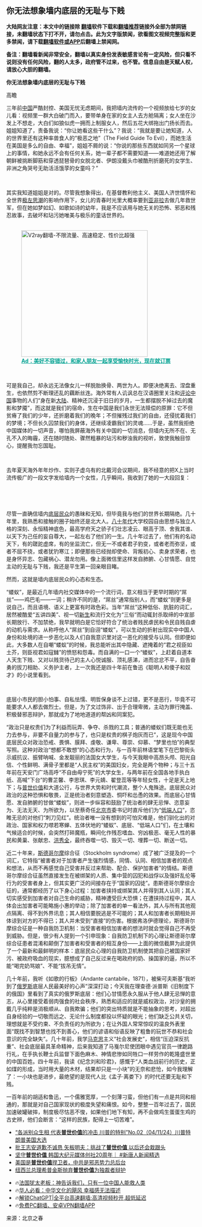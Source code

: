  <!-- 面包屑导航 --> <h2>你无法想象墙内底层的无耻与下贱</h2> <p class="notice"><b>大陆网友注意：本文中的链接除 <a href="https://github.com/bannedbook/fanqiang" >翻墙</a>软件下载和<a href="https://github.com/killgcd/justmysocks/blob/master/README.md">翻墙推荐</a>链接外全部为禁网链接，未翻墙状态下打不开，请勿点击。此为文字版禁闻，欲看图文视频完整版和更多禁闻，请下载<a href="https://github.com/bannedbook/fanqiang">翻墙软件或APP</a>后翻墙上禁闻网。</p><p>备注：翻墙看新闻非常安全，翻墙以真实身份发表敏感言论有一定风险，但只看不说则没有任何风险，翻的人太多，政府管不过来，也不管。信息自由是天赋人权，请放心大胆的翻墙。</b></p>  <div class="entry"> <p><strong>你无法想象墙内底层的无耻与下贱</strong></p> <p>高瞻</p> <p  >三年前<span class='wp_keywordlink_affiliate'><a href="https://www.bannedbook.org/" title="中国" target="_blank">中国</a></span>严酷封控、美国无忧无虑期间，我把墙内流传的一个视频放给七岁的女儿看：视频里一群大白破门而入，要带单身在家的女主人去方舱隔离；女人坐在沙发上不想走，大白们如狼似虎一拥而上制服女人，然后五花大绑拖出门扬长而去。姐姐知道了，责备我说：&ldquo;你让她看这些干什么&rdquo;？我说：&ldquo;我就是要让她知道，人的世界里还有这种率兽食人的&ldquo;极恶之地&rdquo;（The Field Guide To Evil），而她生活在美国是多么的自由、幸福&rdquo;，姐姐不屑的说：&ldquo;你说的那些东西就如同另一个星球上的事情，和她永远不会有任何关系，她一辈子都不需要知道&mdash;&mdash;难道她还用了解朝鲜被挑断脚筋和穿透琵琶骨的女脱北者、伊朗没戴头巾被酷刑折磨死的女学生、非洲之角哭号无助活活饿莩的女童吗？&rdquo;</p> <p  >&nbsp;</p> <p  >其实我知道姐姐是对的。尽管我想象得出，在基督教利他主义、美国人济世情怀和全世界<span class='wp_keywordlink'><a href="https://www.bannedbook.org/forum2/topic946.html" title="极左思潮与中国" target="_blank">极左思潮</a></span>的影响作用下，女儿的青春时光里大概率要到<a href="https://www.bannedbook.org/bnews/tag/%e4%ba%9a%e9%9d%9e%e6%8b%89/" class="st_tag internal_tag" rel="tag" title="标签 亚非拉 下的日志">亚非拉</a>去做几年救世军，但在她如梦如幻、如歌如诗的幼年，我是不应该用与她无关的恐怖、邪恶和残忍故事，去破坏和玷污她唯美与极乐的童话世界的。</p><figure id="shenyun-figure"> <br/><a href="https://github.com/bannedbook/fanqiang/wiki/V2ray%E6%9C%BA%E5%9C%BA"><img src="https://raw.githubusercontent.com/bannedbook/fanqiang/master/v2ss/images/v2free.jpg" width="336" alt="V2ray翻墙-不限流量、高速稳定、性价比超强"></a><br/> <figcaption><strong style="cursor:pointer;text-decoration:underline;color:#00a191" onclick="window.open('https://zh-cn.shenyun.com/tickets?utm_source=bannedbook.org')">Ad：美好不容错过，和家人朋友一起享受愉快时光，现在就订票</strong></figcaption> </figure> <p  >&nbsp;</p> <p  >可是我自己，却永远无法像女儿一样脱胎换骨、两世为人。即便决绝离去、涅盘重生，也依然剪不断理还乱的藕断丝连。海外常有人讥讽总在汉语圈里关注和<span class='wp_keywordlink_affiliate'><a href="https://www.bannedbook.org/bnews/comments/" title="新闻评论" target="_blank">评论</a></span><a href="https://www.bannedbook.org/bnews/tag/%E4%B8%AD%E5%9B%BD/" class="st_tag internal_tag" rel="tag" title="标签 中国 下的日志">中国</a>事物的人们&ldquo;身在新<span class='wp_keywordlink_affiliate'><a href="https://www.bannedbook.org/" title="大陆" target="_blank">大陆</a></span>、精神还沉浸于旧日的岁月，一生都摆脱不掉过去的魔影和梦魇&rdquo;，而这就是我们的宿命，生在中国是我们永世无法赎偿的原罪：它不但贫瘠了我们的少年，还折磨着我们的晚年；不但摧残过我们的自由，还侵扰着我们的梦境；不但长久囚禁我们的身体，还继续凌霸我们的灵魂&hellip;&hellip;于是，虽然我拒绝中国媒体的一切声音，哪怕我屏蔽海外有关中国的一切消息，但墙内无所不在、无孔不入的晦霾，还在随时随处、骤然粗暴的玷污和秽浊我的视听，致使我触目惊心，提醒我勿忘国耻。</p> <p  >&nbsp;</p> <p  >去年夏天海外年年炒作、实则子虚乌有的北戴河会议期间，我不经意的把X上当时流传极广的一段文字发给墙内一个女性，几乎瞬间，我收到了她的一大段回复：</p> <p  >&nbsp;&nbsp;&nbsp;&nbsp;&nbsp;&nbsp;&nbsp;&nbsp;&nbsp;&nbsp;&nbsp;&nbsp;&nbsp;</p>  <p>&nbsp;&nbsp;&nbsp;&nbsp;&nbsp;&nbsp;&nbsp;&nbsp;&nbsp;&nbsp;&nbsp;&nbsp;&nbsp;</p> <p>尽管一直确信墙内<a href="https://www.bannedbook.org/bnews/tag/%E5%BA%95%E5%B1%82%E6%B0%91%E4%BC%97/" class="st_tag internal_tag" rel="tag" title="标签 底层民众 下的日志">底层民众</a>的愚昧和无知，但毕竟我与他们的世界长期隔绝。几十年里，我熟悉和接触的圈子始终还是北大人。<span class='wp_keywordlink'><a href="https://www.bannedbook.org/forum2/topic939.html" title="《八十年代访谈录》" target="_blank">八十年代</a></span>大学校园自由思想与独立人格的深刻、永恒精神底色，最高学府天之骄子们壮志凌云、眼高于顶、舍我其谁、以天下为己任的妄自尊大，一起左右了他们的一生。几十年过去了，他们有的名动天下，有的蹉跎虚席，有的坐监流亡，但无一不或者君子豹变，或者老而弥坚，或者不屈不挠，或者犹钓寒江；即便那些已经抛却使命、背叛初心、卖身求荣者，也是身怀异志、包藏祸心、潜龙勿用。像上面微信里这样发自肺腑、心甘情愿、自觉主动的无耻与下贱，我还是平生第一回亲眼目睹。</p> <p  >然而，这就是墙内底层民众的心态和生态。</p> <p  >&ldquo;蝼蚁&rdquo;，是最近几年墙内社交媒体中的一个流行词，意义相当于更早时期的&ldquo;屌丝&rdquo;&mdash;&mdash;鸡巴毛&mdash;&mdash;一词；稍许不同的是，&ldquo;屌丝&rdquo;通常指别人，而&ldquo;蝼蚁&rdquo;则更多是说自己，而且语境、语义上更富有时政色彩。当年&ldquo;屌丝&rdquo;这种低俗、肮脏的词汇，居然被酷爱&ldquo;五讲四美&rdquo;、视一切<span class='wp_keywordlink'><a href="https://www.bannedbook.org/forum2/topic1642.html" title="正见网《新生》" target="_blank">新生</a></span>和流行文化为&ldquo;三俗&ldquo;而动辄封杀取缔的中宣部长期放行、不加禁绝，我早就明白是它恰好符合了统治者贱民虐民和令民自贱自虐的动机与需求。从称呼他人&ldquo;屌丝&rdquo;到自诩&ldquo;蝼蚁&rdquo;，可以生动的折射出现实中中国人身份和处境的进一步恶化以及人们自我意识里对这一恶化的接受与认同。但即便如此，大多数人在自嘲&ldquo;蝼蚁&rdquo;的时候，我总能听出其中隐藏、遮掩着的&ldquo;君之视臣如土芥，则臣视君如寇雠&rdquo;的愤怒和怨毒。而自满的一口一个&ldquo;蝼蚁&rdquo;，上赶着自道本人天生下贱、又对以贱货待己的主人心悦诚服、顶礼感涕，进而忿忿不平，自告奋勇的拔刀相助、义务护主者，上一次我还是四十年前在鲁迅《聪明人和傻子和奴才》的小说里看到。</p> <p  >&nbsp;</p>  <p>底层小市民的胆小怕事、自私怯懦、明哲保身谈不上过错，更不是恶行，毕竟不可能要求人人都去做烈士。但是，为了文过饰非、出于合理卑微，主动为罪行掩盖、积极替邪恶辩护，那就成为了地地道道的帮凶和同案犯。</p> <p  >&ldquo;政治只是权贵们为了利益而玩弄、争夺、杀戮的工具；普通的蝼蚁们既无能也无力去参与，非要不自量力的参与了，也只是权贵的棋子炮灰而已&rdquo;，这是现今中国底层民众对政治恐戒、畏惧、膜拜、虔敬、谦卑、尊崇、仰慕、&ldquo;梦里也怕&rdquo;的典型写照。这种对政治&ldquo;想都不敢想&rdquo;的心态和行为，与一百年前林语堂笔下在巴黎街头示威抗议、振臂呐喊、金发靓丽的法国女大学生，与今天我眼中高昂头颅、阳光自信、个性鲜明、满骨子里都是&ldquo;人民主权&rdquo;的美国妇女，完全是两个物种；与三十五年前在天安门广场高呼&ldquo;不自由毋宁死&rdquo;的大学女生，与两年前在全国各地手执白纸、高喊&ldquo;下台&rdquo;的曹芷馨、李思琪、李元婧、翟登蕊等等年轻女性，十足是天上地下；与<a href="https://www.bannedbook.org/bnews/tag/%e6%99%ae%e4%b8%96%e4%bb%b7%e5%80%bc/" class="st_tag internal_tag" rel="tag" title="标签 普世价值 下的日志">普世价值</a>和大道公行，与世界大势和时代潮流，整个人鬼殊途。底层民众对政治的这种恐惧和敬畏，正是统治者刻意塑造、恫吓和怂恿的效果。而底层心甘情愿、发自肺腑的甘做&ldquo;蝼蚁&rdquo;，则进一步纵容和鼓励了统治者的肆无忌惮、恣意妄为、无法无天、为所欲为，以至蔡奇任<a href="https://www.bannedbook.org/bnews/tag/%E5%8C%97%E4%BA%AC%E5%B8%82/" class="st_tag internal_tag" rel="tag" title="标签 北京市 下的日志">北京市</a>委书记时直斥他们为&ldquo;<a href="https://www.bannedbook.org/bnews/tag/%E4%BD%8E%E7%AB%AF%E4%BA%BA%E5%8F%A3/" class="st_tag internal_tag" rel="tag" title="标签 低端人口 下的日志">低端人口</a>&rdquo;，恣睢无忌的对他们&ldquo;刺刀见红&rdquo;。统治者唯一没有想到的可怕灾难是，他们驯化出的对政治、国家和权力噤若寒蝉、五体伏地的&ldquo;蝼蚁&rdquo;、底层、&ldquo;低端人口&rdquo;们，在土壤和气候适合的时候，会突然打碎魔瓶，瞬间化作残忍嗜血、穷凶极恶、毫无人性的暴民和黄巢、张献忠、<a href="https://www.bannedbook.org/bnews/tag/%E6%B4%AA%E7%A7%80%E5%85%A8/" class="st_tag internal_tag" rel="tag" title="标签 洪秀全 下的日志">洪秀全</a>，最终吞噬一切、毁灭一切、埋葬一切、断送一切。</p> <p  >近二十年来，<a href="https://www.bannedbook.org/bnews/tag/%E6%96%AF%E5%BE%B7%E5%93%A5%E5%B0%94%E6%91%A9/" class="st_tag internal_tag" rel="tag" title="标签 斯德哥尔摩 下的日志">斯德哥尔摩</a>综合征（Stockholm syndrome）成了被广泛提及的一个词汇，它特指&ldquo;被害者对于加害者产生强烈情感，同情、认同、相信加害者的观点和想法，从而不再感觉自己受害并反过来帮助、配合、保护加害者&rdquo;的情结。斯德哥尔摩综合征虽然直接发生在被绑架的人质、集中营的囚犯和战俘以及强奸乱伦等行为的受害者身上，但其实更广泛的间接存在于&ldquo;国家的囚徒&rdquo;。患斯德哥尔摩综合征的，通常都经历了以下身心过程：加害者挟持或绑架其人并得到其人认同；其人切实感受到加害者对自己生命的威胁，精神遭受巨大恐惧；在遭挟持过程中，其人体会出加害者可能略施小惠的举动；除了加害者的单一看法外，其人与所有其他观点隔离、得不到外界讯息；其人相信要脱逃是不可能的；其人和加害者长期相处并体谅到对方的不得已；其人并未受到&ldquo;直接&rdquo;的伤害。根据弗洛伊德理论，斯德哥尔摩综合征是一种自我防卫机制：当受害者相信加害者的想法时就会觉得自己不再受到威胁。但是，很少有人提到一个引申现象：自我防卫机制下的心理让斯德哥尔摩综合征患者混淆和颠倒了加害者和受害者的相互身份&mdash;&mdash;上面的微信截屏为此提供了一个最新和最鲜明的样本：底层民众心理的自我防卫机制使其把自己被国家奸污、被政府吸血的现实，臆想成了自己反过来在喝政府的奶、操国家的逼，所以不能&ldquo;喝完奶骂娘&rdquo;、不能&ldquo;拔吊无情&rdquo;。</p> <p  >几十年前，我听《如歌的行板》（Andante cantabile，1871），被柴可夫斯基&ldquo;我听到了<a href="https://www.bannedbook.org/bnews/tag/%e4%bf%84%e7%bd%97%e6%96%af/" class="st_tag internal_tag" rel="tag" title="标签 俄罗斯 下的日志">俄罗斯</a>底层人民最美好的心声&rdquo;深深打动；今天我在理查德&middot;派普斯《旧制度下的俄国》里看到了真实的俄罗斯底层：他们心甘情愿永久服从于他人肆无忌惮的意志，从心里接受着弱肉强食的社会秩序，熟悉和适应的就是威权政治，对沙皇的拥戴几乎纯粹是消极顺从、自我欺骗；他们的突出特质就是不能抽象的思考，对超出自身经验的一切敬而远之、无论什么制度都投以怀疑的眼光；他们缺乏公共关切，理想就是不受约束、不负责任的为所欲为；在让外国人常常惊叹的温良外表里面&ldquo;既找不到智慧也找不到善心，他们的谚语和俗语反映了粗鲁的玩世不恭和社会意识的完全缺失&rdquo;。几十年前，我学<span class='wp_keywordlink'><a href="https://www.bannedbook.org/forum2/topic105.html" title="《马克思的成魔之路》" target="_blank">马克思</a></span>主义&ldquo;社会发展史&rdquo;，相信&ldquo;压迫深反抗重&rdquo;、社会底层最具革命精神，后来我知道了马戛尔尼使团眼中遇见官员一律跪路行礼，在手执长鞭士兵监督下面色麻木、神情悲惨如同牲口一样劳作的乾隆盛世里的中国百姓。四十年前，我读《纪念刘和珍君》，感慨于&ldquo;人类血战前行的历史，正如煤的形成，当时用大量的木材，结果却只是一小块&rdquo;的无奈和悲怆，如今我理解了：一小块也是进步，最绝望的是现代人比《孟子&middot;离娄下》的时代还要无耻和下贱。</p> <p> 一百年前的胡适和鲁迅，一个儒雅宽厚，一个刻薄刁蛮，但他们有一点是共同和相通的，那就是对自己国家现状的极度失望和痛恨。如今，整整一百年过去了，国民加速破罐破摔，制度极尽怙恶不悛，如果他们地下有知，再不会做鸡生蛋蛋生鸡的古史辨，他们会断言：&ldquo;这样的民族，配得上一切苦难&rdquo;。</p>  <!--<div id="taboola-mid-1"></div>--><ul class='op-related-articles' title='相关阅读'> <li><a href='https://www.bannedbook.org/bnews/sohnews/20240412/2023808.html' target='_blank'>“各派别众生相 代表<b>普世价值</b>的冲击 川普的特别”No.02（04/11/24）川普特朗普美国大选</a></li> <li><a href='https://www.bannedbook.org/bnews/cnnews/hknews/20240127/1993390.html' target='_blank'>批王志安道歉不诚恳 矢板明夫：挑战了<b>普世价值</b> 以后还会栽跟头</a></li> <li><a href='https://www.bannedbook.org/bnews/bannedvideo/20231122/1964171.html' target='_blank'>坚守<b>普世价值</b> 韩国大纪元媒体创社20周年｜ #新唐人新闻精选</a></li> <li><a href='https://www.bannedbook.org/bnews/ssgc/20231019/1949472.html' target='_blank'>美国是<b>普世价值</b>捍卫者，中共是邪恶势力总后台</a></li> <li><a href='https://www.bannedbook.org/bnews/baitai/20230624/1900119.html' target='_blank'>纽西兰总理希普金斯抛弃<b>普世价值</b>为独裁者辩护</a></li> </ul> <ul class="texttj"> <li>🔥<a href="https://www.bannedbook.org/bnews/ssgc/20230219/1850782.html" target="_blank">法国犹太老板：神告诉我们，只有一位中国人能救人类</a></li> <li>🔥<a href="https://www.bannedbook.org/bnews/comments/20220220/1694796.html" target="_blank">华人必看：中华文化的飓风 幸福感无法描述</a></li> <li>🔥<a href="https://github.com/bannedbook/fanqiang/wiki/V2ray%E6%9C%BA%E5%9C%BA" target="_blank">解锁ChatGPT|全平台高速翻墙:高清视频秒开,超低延迟</a></li> <li>🔥<a href="https://github.com/bannedbook/fanqiang/wiki/%E7%A6%81%E9%97%BB%E7%BD%91%E5%AE%89%E5%8D%93%E7%BF%BB%E5%A2%99%E6%96%B0%E9%97%BBAPP" target="_blank">免费PC翻墙、安卓VPN翻墙APP</a></li> </ul><p>来源：北京之春</p><a name='sharetosocial'></a> <div style="margin-bottom:5px;padding-bottom:5px;clear:both"> <div id="archive-pix-1" class="banner-ads"> <!-- AuctionX Display platform tag START --> <div id="27602x728x90x621x_ADSLOT1" clicktrack="%%CLICK_URL_ESC%%"></div>  <!-- AuctionX Display platform tag END --> </div> <div id="archive-pix-2" class="banner-ads"> <!-- AuctionX Display platform tag START --> <div id="27556x300x250x621x_ADSLOT1" clicktrack="%%CLICK_URL_ESC%%" style="margin:0 auto;text-align:center"></div>  <!-- AuctionX Display platform tag END --> </div> </div>  <div id="archive-pix-1" class="banner-ads"> <!-- AuctionX Display platform tag START --> <div id="27603x728x90x621x_ADSLOT1" clicktrack="%%CLICK_URL_ESC%%"></div>  <!-- AuctionX Display platform tag END --> </div> </div><!--END ENTRY--> 